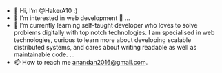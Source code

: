 - 👋 Hi, I’m @HakerA10 :)
- 👀 I’m interested in web development 🥳 ...
- 🌱 I’m currently learning self-taught developer who loves to solve problems digitally with top notch technologies. I am specialised in web technologies, curious to learn more about developing scalable distributed systems, and cares about writing readable as well as maintainable code.  ...
- 📫 How to reach me anandan2016@gmail.com.
<!--- 💞️ I’m looking to collaborate on ...--->
<!---
HakerA10/HakerA10 is a ✨ special ✨ repository because its `README.md` (this file) appears on your GitHub profile.
You can click the Preview link to take a look at your changes.



--->
